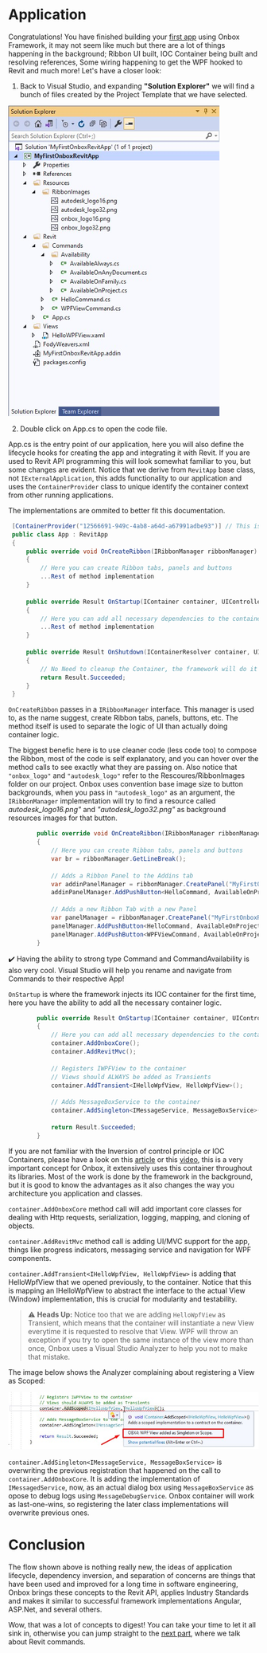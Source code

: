 # Application

Congratulations! You have finished building your [first app](1_guetstart.md) using Onbox Framework, it may not seem like much but there are a lot of things happening in the background; Ribbon UI built, IOC Container being built and resolving references, Some wiring happening to get the WPF hooked to Revit and much more! Let's have a closer look:

1. Back to Visual Studio, and expanding **"Solution Explorer"** we will find a bunch of files created by the Project Template that we have selected.

![alt text](../images/GettingStarted_10.jpg "Visual Studio Templates Folder")

2. Double click on App.cs to open the code file.

App.cs is the entry point of our application, here you will also define the lifecycle hooks for creating the app and integrating it with Revit. If you are used to Revit API programming this will look somewhat familiar to you, but some changes are evident. Notice that we derive from `RevitApp` base class, not `IExternalApplication`, this adds functionality to our application and uses the `ContainerProvider` class to unique identify the container context from other running applications.

The implementations are ommited to better fit this documentation.

   ``` C#
    [ContainerProvider("12566691-949c-4ab8-a64d-a67991adbe93")] // This is generated when you create the VS project
    public class App : RevitApp
    {
        public override void OnCreateRibbon(IRibbonManager ribbonManager)
        {
            // Here you can create Ribbon tabs, panels and buttons
            ...Rest of method implementation
        }

        public override Result OnStartup(IContainer container, UIControlledApplication application)
        {
            // Here you can add all necessary dependencies to the container
            ...Rest of method implementation
        }

        public override Result OnShutdown(IContainerResolver container, UIControlledApplication application)
        {
            // No Need to cleanup the Container, the framework will do it for you
            return Result.Succeeded;
        }
    }
   ```

`OnCreateRibbon` passes in a `IRibbonManager` interface. This manager is used to, as the name suggest, create Ribbon tabs, panels, buttons, etc. The method itself is used to separate the logic of UI than actually doing container logic.

The biggest benefic here is to use cleaner code (less code too) to compose the Ribbon, most of the code is self explanatory, and you can hover over the method calls to see exactly what they are passing on. Also notice that `"onbox_logo"` and `"autodesk_logo"` refer to the Rescoures/RibbonImages folder on our project. Onbox uses convention base image size to button backgrounds, when you pass in `"autodesk_logo"` as an argument, the `IRibbonManager` implementation will try to find a resource called *autodesk_logo16.png"* and *"autodesk_logo32.png"* as background resources images for that button.


``` C#
        public override void OnCreateRibbon(IRibbonManager ribbonManager)
        {
            // Here you can create Ribbon tabs, panels and buttons
            var br = ribbonManager.GetLineBreak();

            // Adds a Ribbon Panel to the Addins tab
            var addinPanelManager = ribbonManager.CreatePanel("MyFirstOnboxRevitApp");
            addinPanelManager.AddPushButton<HelloCommand, AvailableOnProject>($"Hello{br}Framework", "onbox_logo");

            // Adds a new Ribbon Tab with a new Panel
            var panelManager = ribbonManager.CreatePanel("MyFirstOnboxRevitApp", "Hello Panel");
            panelManager.AddPushButton<HelloCommand, AvailableOnProject>($"Hello{br}Framework", "onbox_logo");
            panelManager.AddPushButton<WPFViewCommand, AvailableOnProject>($"Hello{br}WPF", "autodesk_logo");
        }
```

✔️ Having the ability to strong type Command and CommandAvailability is also very cool. Visual Studio will help you rename and navigate from Commands to their respective App!


`OnStartup` is where the framework injects its IOC container for the first time, here you have the ability to add all the necessary container logic.

``` C#
        public override Result OnStartup(IContainer container, UIControlledApplication application)
        {
            // Here you can add all necessary dependencies to the container
            container.AddOnboxCore();
            container.AddRevitMvc();

            // Registers IWPFView to the container
            // Views should ALWAYS be added as Transients
            container.AddTransient<IHelloWpfView, HelloWpfView>();

            // Adds MessageBoxService to the container
            container.AddSingleton<IMessageService, MessageBoxService>();

            return Result.Succeeded;
        }
```

If you are not familiar with the Inversion of control principle or IOC Containers, please have a look on this [article](https://martinfowler.com/articles/injection.html) or this [video](https://www.youtube.com/watch?v=QtDTfn8YxXg&), this is a very important concept for Onbox, it extensively uses this container throughout its libraries. Most of the work is done by the framework in the background, but it is good to know the advantages as it also changes the way you architecture you application and classes.

`container.AddOnboxCore` method call will add important core classes for dealing with Http requests, serialization, logging, mapping, and cloning of objects.

`container.AddRevitMvc` method call is adding UI/MVC support for the app, things like progress indicators, messaging service and navigation for WPF components.

`container.AddTransient<IHelloWpfView, HelloWpfView>` is adding that HelloWpfView that we opened previously, to the container. Notice that this is mapping an IHelloWpfView to abstract the interface to the actual View (Window) implementation, this is crucial for modularity and testability.

> ⚠️ **Heads Up:** Notice too that we are adding `HelloWpfView` as Transient, which means that the container will instantiate a new View everytime it is requested to resolve that View. WPF will throw an exception if you try to open the same instance of the view more than once, Onbox uses a Visual Studio Analyzer to help you not to make that mistake.

The image below shows the Analyzer complaining about registering a View as Scoped:

![alt text](../images/GettingStarted_11.jpg "Visual Studio Templates Folder")


`container.AddSingleton<IMessageService, MessageBoxService>` is overwriting the previous registration that happened on the call to `container.AddOnboxCore`. It is adding the implementation of `IMessagedService`, now, as an actual dialog box using `MessageBoxService` as opose to debug logs using `MessageDebugService`. Onbox container will work as last-one-wins, so registering the later class implementations will overwrite previous ones.

# Conclusion

The flow shown above is nothing really new, the ideas of application lifecycle, dependency inversion, and separation of concerns are things that have been used and improved for a long time in software engineering, Onbox brings these concepts to the Revit API, applies Industry Standards and makes it similar to successful framework implementations Angular, ASP.Net, and several others.

Wow, that was a lot of concepts to digest! You can take your time to let it all sink in, otherwise you can jump straight to the [next part](1_2_commands.md), where we talk about Revit commands.